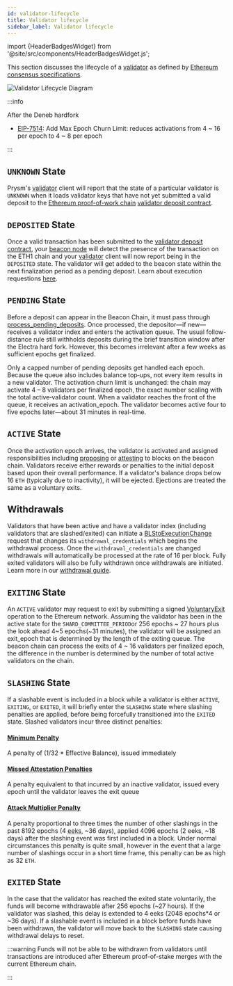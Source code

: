 ```yaml
---
id: validator-lifecycle
title: Validator lifecycle
sidebar_label: Validator lifecycle
---
```


import {HeaderBadgesWidget} from '@site/src/components/HeaderBadgesWidget.js';

<HeaderBadgesWidget />

This section discusses the lifecycle of a [validator](/learn/dev-concepts/prysm-validator-client.md) as defined by [Ethereum consensus specifications](https://github.com/ethereum/consensus-specs).

![Validator Lifecycle Diagram](/images/validator-lifecycle-electra.png)

:::info

After the Deneb hardfork
- [EIP-7514](https://eips.ethereum.org/EIPS/eip-7514): Add Max Epoch Churn Limit: reduces activations from 4 ~ 16 per epoch to 4 ~ 8 per epoch

:::

## `UNKNOWN` State
Prysm's [validator](/learn/dev-concepts/prysm-validator-client.md) client will report that the state of a particular validator is `UNKNOWN` when it loads validator keys that have not yet submitted a valid deposit to the [Ethereum proof-of-work chain](/terminology#eth1) [validator deposit contract](/learn/dev-concepts/validator-deposit-contract.md).

## `DEPOSITED` State
Once a valid transaction has been submitted to the [validator deposit contract](/learn/dev-concepts/validator-deposit-contract.md), your [beacon node](/learn/dev-concepts/prysm-beacon-node.md) will detect the presence of the transaction on the ETH1 chain and your [validator](/learn/dev-concepts/prysm-validator-client.md) client will now report being in the `DEPOSITED` state. The validator will get added to the beacon state within the next finalization period as a pending deposit. Learn about execution requestions [here](/learn/concepts/execution-requests.md).

## `PENDING` State
Before a deposit can appear in the Beacon Chain, it must pass through [process_pending_deposits](https://github.com/ethereum/consensus-specs/blob/dev/specs/electra/beacon-chain.md#new-process_pending_deposits). Once processed, the depositor—if new—receives a validator index and enters the activation queue. The usual follow-distance rule still withholds deposits during the brief transition window after the Electra hard fork. However, this becomes irrelevant after a few weeks as sufficient epochs get finalized.

Only a capped number of pending deposits get handled each epoch. Because the queue also includes balance top‑ups, not every item results in a new validator. The activation churn limit is unchanged: the chain may activate 4 – 8 validators per finalized epoch, the exact number scaling with the total active‑validator count. When a validator reaches the front of the queue, it receives an activation_epoch. The validator becomes active four to five epochs later—about 31 minutes in real-time.

## `ACTIVE` State
Once the activation epoch arrives, the validator is activated and assigned responsibilities including [proposing](/terminology#propose) or [attesting](/terminology#attest) to blocks on the beacon chain. Validators receive either rewards or penalties to the initial deposit based upon their overall performance. If a validator's balance drops below 16 `ETH` (typically due to inactivity), it will be ejected. Ejections are treated the same as a voluntary exits.

## Withdrawals
Validators that have been active and have a validator index (including validators that are slashed/exited) can initiate a [BLStoExecutionChange](https://github.com/ethereum/consensus-specs/blob/dev/specs/capella/beacon-chain.md#blstoexecutionchange) request that changes its `withdrawal_credentials` which begins the withdrawal process. Once the `withdrawal_credentials` are changed withdrawals will automatically be processed at the rate of 16 per block. Fully exited validators will also be fully withdrawn once withdrawals are initiated. Learn more in our [withdrawal guide](/manage-validator/withdraw-validator.md).

## `EXITING` State 
An `ACTIVE` validator may request to exit by submitting a signed [VoluntaryExit](https://github.com/ethereum/consensus-specs/blob/dev/specs/phase0/beacon-chain.md#voluntary-exits) operation to the Ethereum network. Assuming the validator has been in the active state for the `SHARD_COMMITTEE_PERIOD`or 256 epochs ~ 27 hours plus the look ahead 4~5 epochs(~31 minutes), the validator will be assigned an exit_epoch that is determined by the length of the exiting queue. The beacon chain can process the exits of 4 ~ 16 validators per finalized epoch, the difference in the number is determined by the number of total active validators on the chain.

## `SLASHING` State
If a slashable event is included in a block while a validator is either `ACTIVE`, `EXITING`, or `EXITED`, it will briefly enter the `SLASHING` state where slashing penalties are applied, before being forcefully transitioned into the `EXITED` state. Slashed validators incur three distinct penalties:
  #### [Minimum Penalty](https://github.com/ethereum/consensus-specs/blob/dev/specs/phase0/beacon-chain.md#slash_validator) 
  A penalty of (1/32 * Effective Balance), issued immediately
  #### [Missed Attestation Penalties](https://github.com/ethereum/consensus-specs/blob/dev/specs/phase0/beacon-chain.md#rewards-and-penalties-1)
  A penalty equivalent to that incurred by an inactive validator, issued every epoch until the validator leaves the exit queue
  #### [Attack Multiplier Penalty](https://github.com/ethereum/consensus-specs/blob/dev/specs/phase0/beacon-chain.md#slashings)
  A penalty proportional to three times the number of other slashings in the past 8192 epochs (4 <abbr title="An eek is a period of 2048 epochs (~9.1 days), it is short for Ethereum week">eeks</abbr>, ~36 days), applied 4096 epochs (2 eeks, ~18 days) after the slashing event was first included in a block. Under normal circumstances this penalty is quite small, however in the event that a large number of slashings occur in a short time frame, this penalty can be as high as 32 `ETH`.

## `EXITED` State
In the case that the validator has reached the exited state voluntarily, the funds will become withdrawable after 256 epochs (~27 hours). If the validator was slashed, this delay is extended to 4 eeks (2048 epochs*4 or ~36 days). If a slashable event is included in a block before funds have been withdrawn, the validator will move back to the `SLASHING` state causing withdrawal delays to reset.

:::warning
Funds will not be able to be withdrawn from validators until transactions are introduced after Ethereum proof-of-stake merges with the current Ethereum chain.

:::
